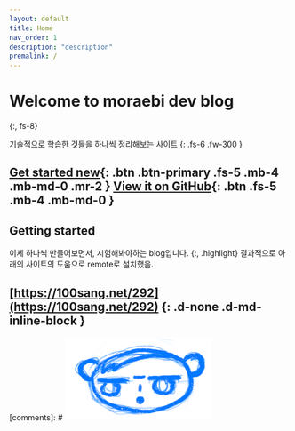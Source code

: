 ```yaml
---
layout: default
title: Home
nav_order: 1
description: "description"
premalink: /
---
```

# Welcome to moraebi dev blog
{:, fs-8}

기술적으로 학습한 것들을 하나씩 정리해보는 사이트
{: .fs-6 .fw-300 }

[Get started new](##getting-started){: .btn .btn-primary .fs-5 .mb-4 .mb-md-0 .mr-2 } [View it on GitHub](https://github.com/just-the-docs/just-the-docs){: .btn .fs-5 .mb-4 .mb-md-0 }
---
## Getting started
이제 하나씩 만들어보면서, 시험해봐야하는 blog입니다.
{:, .highlight}
결과적으로 아래의 사이트의 도움으로 remote로 설치했음. 

[https://100sang.net/292](https://100sang.net/292)
{: .d-none .d-md-inline-block }
---
[comments]: # ![test image](/icons/icon.png)